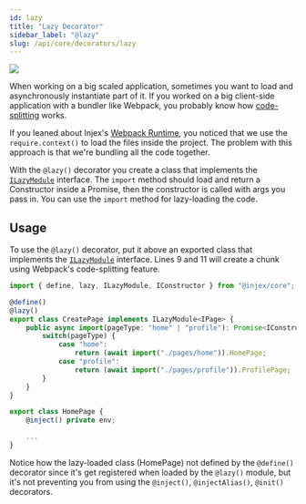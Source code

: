 ```yaml
---
id: lazy
title: "Lazy Decorator"
sidebar_label: "@lazy"
slug: /api/core/decorators/lazy
---
```


<img class="decorator-badge" src="https://img.shields.io/badge/Type-Class%20Decorator-blue?style=for-the-badge" />

When working on a big scaled application, sometimes you want to load and asynchronously instantiate part of it. If you worked on a big client-side application with a bundler like Webpack, you probably know how [code-splitting](https://webpack.js.org/guides/code-splitting/) works.

If you leaned about Injex's [Webpack Runtime](/docs/runtimes/webpack), you noticed that we use the `require.context()` to load the files inside the project. The problem with this approach is that we're bundling all the code together.

With the `@lazy()` decorator you create a class that implements the [`ILazyModule`](/docs/api/core/enums-interfaces#ilazymodule) interface. The `import` method should load and return a Constructor inside a Promise, then the constructor is called with args you pass in. You can use the `import` method for lazy-loading the code.

## Usage

To use the `@lazy()` decorator, put it above an exported class that implements the [`ILazyModule`](/docs/api/core/enums-interfaces#ilazymodule) interface. Lines 9 and 11 will create a chunk using Webpack's code-splitting feature.

```ts {4,9,11}
import { define, lazy, ILazyModule, IConstructor } from "@injex/core";

@define()
@lazy()
export class CreatePage implements ILazyModule<IPage> {
    public async import(pageType: "home" | "profile"): Promise<IConstructor<IPage>> {
        switch(pageType) {
            case "home":
                return (await import("./pages/home")).HomePage;
            case "profile":
                return (await import("./pages/profile")).ProfilePage;
        }
    }
}
```

```ts title="home.ts"
export class HomePage {
    @inject() private env;

    ...
}
```

Notice how the lazy-loaded class (HomePage) not defined by the `@define()` decorator since it's get registered when loaded by the `@lazy()` module, but it's not preventing you from using the `@inject()`, `@injectAlias()`, `@init()` decorators.